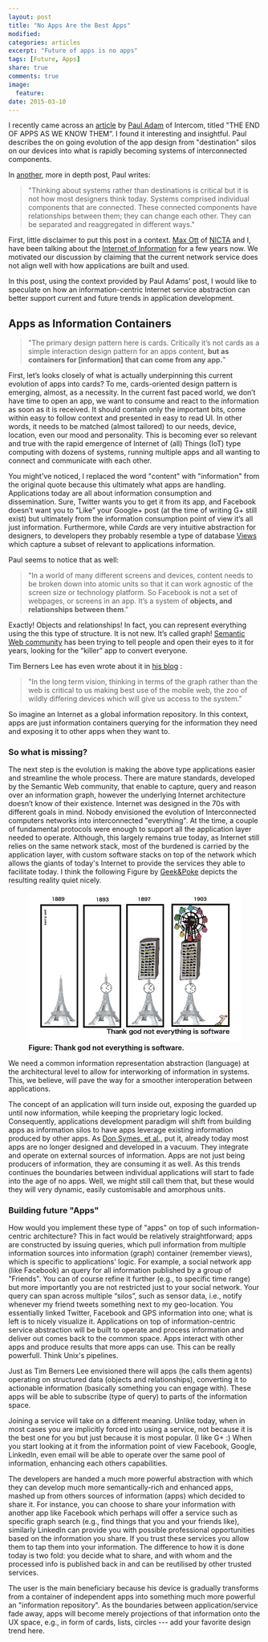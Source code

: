 ```yaml
---
layout: post
title: "No Apps Are the Best Apps"
modified:
categories: articles
excerpt: "Future of apps is no apps"
tags: [Future, Apps]
share: true
comments: true
image:
  feature:
date: 2015-03-10 
---
```


I recently came across an [article](http://blog.intercom.io/the-end-of-apps-as-we-know-them/) by [Paul Adam](https://twitter.com/padday) of Intercom, titled "THE END OF APPS AS WE KNOW THEM”. I found it interesting and insightful. Paul describes the on going evolution of the app design from "destination" silos on our devices into what is rapidly becoming systems of interconnected components. 

In [another](http://blog.intercom.io/design-futures-1-creating-systems-not-products/), more in depth post, Paul writes:

> "Thinking about systems rather than destinations is critical but it is not how most designers think today. Systems comprised individual components that are connected. These connected components have relationships between them; they can change each other. They can be separated and reaggregated in different ways." 

First, little disclaimer to put this post in a context. [Max Ott](http://www.nicta.com.au/people/mott/) of [NICTA](http://www.nicta.com.au) and I, have been talking about the [Internet of Information](http://yansh.github.io/articles/moana/) for a few years now. We motivated our discussion by claiming that the current network service does not align well with how applications are built and used. 

In this post, using the context provided by Paul Adams' post, I would like to speculate on how an information-centric  Internet service abstraction can better support current and future trends in application development.

## Apps as Information  Containers


> "The primary design pattern here is cards. Critically it’s not cards as a simple interaction design pattern for an apps content, __but as containers for [information] that can come from any app.__"

First, let’s looks closely of what is actually underpinning this current evolution of apps into cards? To me, cards-oriented design pattern is emerging, almost, as a necessity. In the current fast paced world, we don’t have time to open an app, we want to consume and react to the information as soon as it is received. It should contain only the important bits, come within easy to follow context and presented in easy to read UI. In other words, it  needs to be matched (almost tailored) to our needs, device, location, even our mood and personality. This is becoming ever so relevant and true with the rapid emergence of Internet of (all) Things (IoT) type computing with dozens of systems, running multiple apps and all wanting to connect and communicate with each other. 

You might've noticed, I replaced the word "content" with "information" from the original quote because this ultimately what apps are handling. Applications today are all about information consumption and dissemination. Sure, Twitter wants you to  get it from its app, and Facebook doesn’t want you to "Like” your Google+ post (at the time of writing G+ still exist) but ultimately from the information consumption point of view it’s all just information. Furthermore, while _Cards_ are very intuitive abstraction for designers, to developers they probably resemble a type of database [Views](http://en.wikipedia.org/wiki/View_(SQL)) which capture a  subset of relevant to applications information.  


Paul seems to notice that as well: 

>  "In a world of many different screens and devices, content needs to be broken down into atomic units so that it can work agnostic of the screen size or technology platform. So Facebook is not a set of webpages, or screens in an app. It’s a system of __objects, and relationships between them__." 

Exactly! Objects and relationships! In fact, you can represent everything using the this type of structure. It is not new. It’s called graph! [Semantic Web community](http://www.w3.org/standards/semanticweb/) has been trying to tell people and open their eyes to it for years, looking for the “killer” app to convert everyone. 

Tim Berners Lee  has even wrote about it in [his blog](http://dig.csail.mit.edu/breadcrumbs/node/215) : 

>  "In the long term vision, thinking in terms of the graph rather than the web is critical to us making best use of the mobile web, the zoo of wildly differing devices which will give us access to the system."

So imagine an Internet as a global information repository. In this context, apps are just information containers querying for the information they need and exposing it to other apps when they want to.

### So what is missing? 

The next step is the evolution is making the above type applications easier and streamline the whole process.  There are mature standards, developed by the Semantic Web community, that enable to capture, query and reason over an information graph, however the underlying Internet architecture doesn’t know of their existence. Internet  was designed in the 70s with different goals in mind. Nobody envisioned the evolution of Interconnected computers networks into interconnected "everything". At the time, a couple of fundamental protocols were  enough to support all the application layer needed to operate. Although, this largely remains true today, as Internet still relies on the same network stack, most of the burdened is carried by the application layer, with custom software stacks on top of the network which allows the giants of today's Internet to provide the services they able to facilitate today. I think the following Figure  by [Geek&Poke](http://geekandpoke.typepad.com/geekandpoke/2012/03/thank-god-not-everything-is-software.html) depicts the resulting reality quiet nicely.

<figure>
<img src="/images/tgns.jpg" alt="image">
<figcaption><b>Figure: Thank god not everything is software.</b> </figcaption>
</figure>

We need a common information representation abstraction (language) at the architectural level to allow for interworking of information in systems. This, we believe, will pave the way for a smoother interoperation between applications. 


The concept of an application will turn inside out, exposing the guarded up until now information, while keeping the proprietary logic locked. Consequently, applications development paradigm will shift from building apps as information silos to have apps leverage existing information produced by other apps. As [Don Symes, et al.,](http://research.microsoft.com/apps/pubs/?id=173076) put it, already today most apps are no longer designed and developed in a vacuum. They integrate and operate on external sources of information. Apps are not just being producers of information, they are consuming it as well. As this trends continues the boundaries between individual applications will start to fade into the age of no apps. Well, we might still call them that, but these would they will very dynamic, easily customisable and amorphous units.

### Building future "Apps"

How would you implement these type of "apps" on top of such information-centric architecture? This in fact would be relatively straightforward; apps are constructed by issuing queries, which  pull information from multiple information sources into information (graph) container (remember views), which is specific to applications' logic. For example, a social network app (like Facebook) an query for all information published by a group of "Friends". You can of course refine it further (e.g., to specific time range) but more importantly you are not restricted just to your social network. Your query can span across multiple “silos”, such as sensor data, i.e., notify whenever my friend tweets something next to my geo-location. You essentially linked Twitter, Facebook and GPS information into one; what is left is to nicely visualize it. Applications on top of information-centric service abstraction will be built to operate and process information and deliver out comes back to the common space.   Apps interact with other apps and produce results that more apps can use. This can be really powerfull. Think Unix's pipelines.


Just as Tim Berners Lee envisioned there will apps (he calls them agents) operating on structured data (objects and relationships), converting it to actionable information (basically something you can engage with). These apps will be able to subscribe (type of query) to parts of the information space.  

Joining a service will take on a different meaning. Unlike today, when in most cases you are implicitly forced into using a service, not because it is the best one for you but just because it is most popular. (I like G+ :) When you start looking at it from the information point of view Facebook, Google, LinkedIn, even email will be able to operate over the same pool of information, enhancing each others capabilities.

The developers are handed a much more powerful abstraction with which they can develop much more semantically-rich and enhanced apps, mashed up from others sources of information (apps) which decided to share it. For instance, you can choose to share your information with another app like Facebook which perhaps will offer a service such as specific graph search (e.g., find things that you and your friends like), similarly LinkedIn can provide you with possible professional opportunities  based on the information you share. If you trust these services you allow them to tap them into your information. The difference to how it is done today is two fold: you decide what to share, and with whom and the processed info is published back in and can be reutilised by other trusted services.

The user is the main beneficiary because his  device is gradually transforms from a container of independent apps into something much more powerful an "information repository". As the boundaries between application/service fade away, apps will become merely projections of that information onto the UX space, e.g., in form of cards, lists, circles --- add your favorite design trend here.




